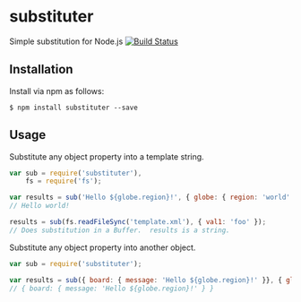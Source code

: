 # substituter
Simple substitution for Node.js  [![Build Status](https://drone.io/github.com/Nordstrom/substituter/status.png)](https://drone.io/github.com/Nordstrom/substituter/latest)

## Installation
Install via npm as follows:
```
$ npm install substituter --save
```

## Usage
Substitute any object property into a template string.
```javascript
var sub = require('substituter'),
    fs = require('fs');

var results = sub('Hello ${globe.region}!', { globe: { region: 'world' } });
// Hello world!

results = sub(fs.readFileSync('template.xml'), { val1: 'foo' });
// Does substitution in a Buffer.  results is a string.
```

Substitute any object property into another object.
```javascript
var sub = require('substituter');

var results = sub({ board: { message: 'Hello ${globe.region}!' }}, { globe: { region: 'world' } });
// { board: { message: 'Hello ${globe.region}!' } }
```
